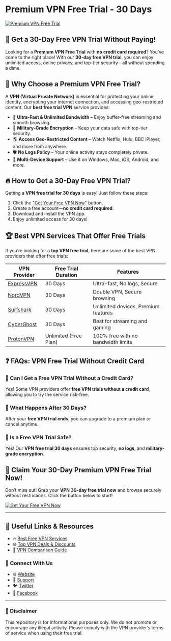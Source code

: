 # Premium VPN Free Trial - 30 Days

[![Premium VPN Free Trial](https://i.imgur.com/D8I7VTN.png)](#)

## 🚀 Get a 30-Day Free VPN Trial Without Paying!

Looking for a **Premium VPN Free Trial** with **no credit card required**? You’ve come to the right place! With our **30-day free VPN trial**, you can enjoy unlimited access, online privacy, and top-tier security—all without spending a dime. 

## 🌟 Why Choose a Premium VPN Free Trial?

A **VPN (Virtual Private Network)** is essential for protecting your online identity, encrypting your internet connection, and accessing geo-restricted content. Our **best free trial VPN** service provides:

- 🚀 **Ultra-Fast & Unlimited Bandwidth** – Enjoy buffer-free streaming and smooth browsing.
- 🔐 **Military-Grade Encryption** – Keep your data safe with top-tier security.
- 🌎 **Access Geo-Restricted Content** – Watch Netflix, Hulu, BBC iPlayer, and more from anywhere.
- 🛡️ **No Logs Policy** – Your online activity stays completely private.
- 📱 **Multi-Device Support** – Use it on Windows, Mac, iOS, Android, and more.

## 🔥 How to Get a 30-Day Free VPN Trial?

Getting a **VPN free trial for 30 days** is easy! Just follow these steps:

1. Click the ["Get Your Free VPN Now"](#) button.
2. Create a free account—**no credit card required**.
3. Download and install the VPN app.
4. Enjoy unlimited access for 30 days!

## 🏆 Best VPN Services That Offer Free Trials

If you’re looking for a **top VPN free trial**, here are some of the best VPN providers that offer free trials:

| VPN Provider  | Free Trial Duration | Features |
|--------------|--------------------|----------|
| [ExpressVPN](https://www.expressvpn.com/) | 30 Days | Ultra-fast, No logs, Secure |
| [NordVPN](https://nordvpn.com/) | 30 Days | Double VPN, Secure browsing |
| [Surfshark](https://surfshark.com/) | 30 Days | Unlimited devices, Premium features |
| [CyberGhost](https://www.cyberghostvpn.com/) | 30 Days | Best for streaming and gaming |
| [ProtonVPN](https://protonvpn.com/) | Unlimited (Free Plan) | 100% free with no bandwidth limits |

## ❓ FAQs: VPN Free Trial Without Credit Card

### 🔹 Can I Get a Free VPN Trial Without a Credit Card?
Yes! Some VPN providers offer **free VPN trials without a credit card**, allowing you to try the service risk-free.

### 🔹 What Happens After 30 Days?
After your **free VPN trial ends**, you can upgrade to a premium plan or cancel anytime.

### 🔹 Is a Free VPN Trial Safe?
Yes! Our **VPN free trial 30 days** ensures top security, **no logs**, and **military-grade encryption**.

## 🎯 Claim Your 30-Day Premium VPN Free Trial Now!

Don’t miss out! Grab your **VPN 30-day free trial now** and browse securely without restrictions. Click the button below to start!

[![Get Your Free VPN Now](https://via.placeholder.com/300x100.png?text=Get+Your+Free+VPN+Now)](#)

---

## 🔗 Useful Links & Resources
- 🔥 [Best Free VPN Services](https://searchai.my.id)
- 🌐 [Top VPN Deals & Discounts](https://searchai.my.id)
- 📖 [VPN Comparison Guide](https://searchai.my.id)

### 🔗 Connect With Us
- 🌐 [Website](https://searchai.my.id)
- 📧 [Support](mailto:support@vpnservice.com)
- 🐦 [Twitter](https://twitter.com/vpnservice)
- 📘 [Facebook](https://facebook.com/vpnservice)

---

### 📢 Disclaimer
This repository is for informational purposes only. We do not promote or encourage any illegal activity. Please comply with the VPN provider’s terms of service when using their free trial.

